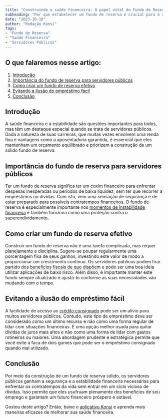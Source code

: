 ```yaml
---
title: "Construindo a saúde financeira: O papel vital do Fundo de Reserva para Servidores Públicos"
subheading: "Por que estabelecer um fundo de reserva é crucial para a saúde financeira dos servidores públicos e como eles podem estruturar um com inteligência financeira."
date: "2023-10-10"
author: "Redação Konsi"
tags:
- "Fundo de Reserva"
- "Saúde Financeira"
- "Servidores Públicos"
---
```


## O que falaremos nesse artigo:

1. [Introdução](#introducao)
2. [Importância do fundo de reserva para servidores públicos](#importancia)
3. [Como criar um fundo de reserva efetivo](#construir)
4. [Evitando a ilusão do empréstimo fácil](#evitando)
5. [Conclusão](#conclusao)

## <a name="introducao"></a>Introdução

A saúde financeira e a estabilidade são questões importantes para todos, mas têm um destaque especial quando se trata de servidores públicos. Dada a natureza de suas carreiras, que muitas vezes envolvem uma renda fixa e vantagens como a aposentadoria garantida, é essencial que eles mantenham um orçamento equilibrado e priorizem a construção de um sólido fundo de reserva.

## <a name="importancia"></a>Importância do fundo de reserva para servidores públicos

Ter um fundo de reserva significa ter um coxim financeiro para enfrentar despesas inesperadas ou períodos de baixa liquidez, sem ter que recorrer a empréstimos ou dívidas. Com isto, vem uma sensação de segurança e de estar preparado para possíveis contratempos financeiros. O fundo de reserva é especialmente importante nos [momentos de instabilidade financeira](https://www.konsi.com.br/postagens/como-se-preparar-financeiramente-para-momentos-de-instabilidade-no-setor-pblico) e também funciona como uma proteção contra o superendividamento.

## <a name="construir"></a>Como criar um fundo de reserva efetivo

Construir um fundo de reserva não é uma tarefa complicada, mas requer planejamento e disciplina. Sugere-se poupar regularmente uma porcentagem fixa de seus ganhos, investindo este valor de modo a proporcionar um crescimento contínuo. Os servidores públicos podem tirar partido dos [benefícios fiscais de que dispõem](https://www.konsi.com.br/postagens/como-aproveitar-benefcios-fiscais-e-economizar-como-servidor-pblico) e pode ser uma boa ideia utilizar aplicações de baixo risco. Além disso, é importante manter este fundo sempre atualizado  e ajustá-lo conforme as suas necessidades vão mudando com o tempo.

## <a name="evitando"></a>Evitando a ilusão do empréstimo fácil

A facilidade de acesso ao [crédito consignado](https://www.konsi.com.br/postagens/por-que-o-crdito-consignado-a-melhor-escolha-para-servidores-pblicos) pode ser um alívio para muitos servidores públicos. Contudo, este tipo de empréstimo deve ser considerado como um último recurso e não como uma forma regular de lidar com situações financeiras. É uma opção melhor usada para quitar dívidas de juros mais altos e não como uma forma de lidar com gastos rotineiros ou maiores. Uma abordagem prudente e estratégica permite que você evite a faca de dois gumes que pode ser o empréstimo consignado quando mal utilizado.

## <a name="conclusao"></a>Conclusão

Por meio da construção de um fundo de reserva sólido, os servidores públicos ganham a segurança e a estabilidade financeira necessárias para enfrentar os contratempos da vida sem entrar em um ciclo vicioso de dívidas. Isso permite que eles usufruam plenamente dos benefícios de seu emprego e garantam um futuro financeiro próspero e estável. 

Gostou deste artigo? Então, baixe o [aplicativo Konsi](https://www.konsi.com.br/download) e aprenda mais maneiras eficazes de melhorar sua saúde financeira.
